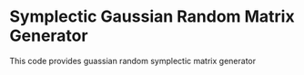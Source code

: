 # Symplectic Gaussian Random Matrix Generator

This code provides guassian random symplectic matrix generator
